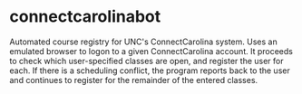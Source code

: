 # connectcarolinabot

Automated course registry for UNC's ConnectCarolina system. Uses an emulated browser to logon to a given ConnectCarolina
account. It proceeds to check which user-specified classes are open, and register the user for each. If there is a scheduling
conflict, the program reports back to the user and continues to register for the remainder of the entered classes.
